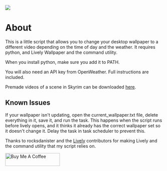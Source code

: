 ![](https://i.imgur.com/oQSlTX0.png)

# About

This is a little script that allows you to change your desktop wallpaper to a different video depending on the time of day and the weather.
It requires python, and Lively Wallpaper and the command utility.

When you install python, make sure you add it to PATH.

You will also need an API key from OpenWeather.
Full instructions are included.

Premade videos of a scene in Skyrim can be downloaded [here](https://drive.google.com/drive/folders/1xF0Iz6BP_f_UGSkXBAFqbQ5xHxR2msvC?usp=share_link).

## Known Issues

If your wallpaper isn't updating, open the current_wallpaper.txt file, delete everything in it, save it, and run the task. This happens when the script runs before lively opens, and it thinks it already has the correct wallpaper set so it doesn't change it. Delay the task in task scheduler to prevent this.

Thanks to rocksdanister and the [Lively](https://github.com/rocksdanister/lively) contributors for making Lively and the command utility that my script relies on.



<a href="https://www.buymeacoffee.com/BiomeBits" target="_blank"><img src="https://www.buymeacoffee.com/assets/img/guidelines/download-assets-sm-3.svg" alt="Buy Me A Coffee" height="41" width="174"></a>
